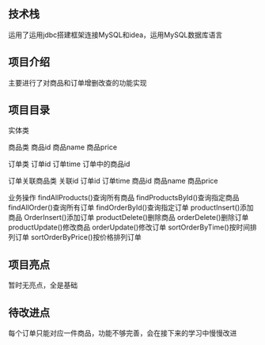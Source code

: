 ## 技术栈

运用了运用jdbc搭建框架连接MySQL和idea，运用MySQL数据库语言

## 项目介绍

主要进行了对商品和订单增删改查的功能实现

## 项目目录

实体类

商品类
 商品id
 商品name
 商品price

订单类
订单id
订单time
订单中的商品id

订单关联商品类
关联id
订单id
订单time
商品id
商品name
商品price

业务操作
findAllProducts()查询所有商品
findProductsById()查询指定商品
findAllOrder()查询所有订单
findOrderById()查询指定订单
productInsert()添加商品
OrderInsert()添加订单
productDelete()删除商品
orderDelete()删除订单
productUpdate()修改商品
orderUpdate()修改订单
sortOrderByTime()按时间排列订单
sortOrderByPrice()按价格排列订单

## 项目亮点
 
暂时无亮点，全是基础

## 待改进点

每个订单只能对应一件商品，功能不够完善，会在接下来的学习中慢慢改进
